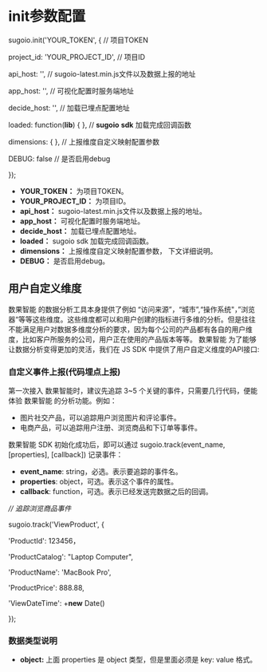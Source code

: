 # init参数配置

sugoio.init\('YOUR\_TOKEN', { // 项目TOKEN

project\_id: 'YOUR\_PROJECT\_ID', // 项目ID

api\_host: '', // sugoio-latest.min.js文件以及数据上报的地址

app\_host: '', // 可视化配置时服务端地址

decide\_host: '', // 加载已埋点配置地址

loaded: function\(**lib**\) { }, // **sugoio** **sdk** 加载完成回调函数

dimensions: { }, // 上报维度自定义映射配置参数

DEBUG: false // 是否启用debug

}\);

* **YOUR\_TOKEN：** 为项目TOKEN。
* **YOUR\_PROJECT\_ID：** 为项目ID。
* **api\_host：** sugoio-latest.min.js文件以及数据上报的地址。
* **app\_host：** 可视化配置时服务端地址。
* **decide\_host：** 加载已埋点配置地址。
* **loaded：** sugoio sdk 加载完成回调函数。
* **dimensions：** 上报维度自定义映射配置参数， 下文详细说明。
* **DEBUG：** 是否启用debug。

## 用户自定义维度

数果智能 的数据分析工具本身提供了例如 “访问来源”，“城市”,“操作系统"，”浏览器“等等这些维度。这些维度都可以和用户创建的指标进行多维的分析。但是往往不能满足用户对数据多维度分析的要求，因为每个公司的产品都有各自的用户维度，比如客户所服务的公司，用户正在使用的产品版本等等。 数果智能 为了能够让数据分析变得更加的灵活，我们在 JS SDK 中提供了用户自定义维度的API接口:

### **自定义事件上报\(代码埋点上报\)**

第一次接入 数果智能时，建议先追踪 3~5 个关键的事件，只需要几行代码，便能体验 数果智能 的分析功能。例如：

* 图片社交产品，可以追踪用户浏览图片和评论事件。
* 电商产品，可以追踪用户注册、浏览商品和下订单等事件。

数果智能 SDK 初始化成功后，即可以通过 sugoio.track\(event\_name, \[properties\], \[callback\]\) 记录事件：

* **event\_name**: string，必选。表示要追踪的事件名。
* **properties**: object，可选。表示这个事件的属性。
* **callback**: function，可选。表示已经发送完数据之后的回调。

_// 追踪浏览商品事件_

sugoio.track\('ViewProduct', {

'ProductId': 123456，

'ProductCatalog': "Laptop Computer",

'ProductName': 'MacBook Pro',

'ProductPrice': 888.88,

'ViewDateTime': +**new** Date\(\)

}\);

### 数据类型说明

* **object:** 上面 properties 是 object 类型，但是里面必须是 key: value 格式。



